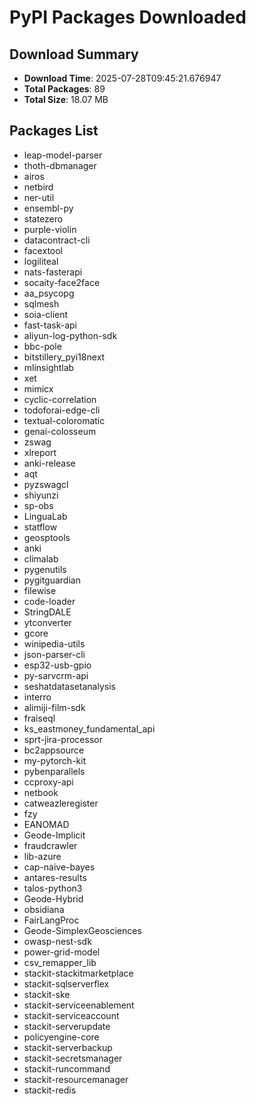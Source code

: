 # PyPI Packages Downloaded

## Download Summary
- **Download Time**: 2025-07-28T09:45:21.676947
- **Total Packages**: 89
- **Total Size**: 18.07 MB

## Packages List
- leap-model-parser
- thoth-dbmanager
- airos
- netbird
- ner-util
- ensembl-py
- statezero
- purple-violin
- datacontract-cli
- facextool
- logiliteal
- nats-fasterapi
- socaity-face2face
- aa_psycopg
- sqlmesh
- soia-client
- fast-task-api
- aliyun-log-python-sdk
- bbc-pole
- bitstillery_pyi18next
- mlinsightlab
- xet
- mimicx
- cyclic-correlation
- todoforai-edge-cli
- textual-coloromatic
- genai-colosseum
- zswag
- xlreport
- anki-release
- aqt
- pyzswagcl
- shiyunzi
- sp-obs
- LinguaLab
- statflow
- geosptools
- anki
- climalab
- pygenutils
- pygitguardian
- filewise
- code-loader
- StringDALE
- ytconverter
- gcore
- winipedia-utils
- json-parser-cli
- esp32-usb-gpio
- py-sarvcrm-api
- seshatdatasetanalysis
- interro
- alimiji-film-sdk
- fraiseql
- ks_eastmoney_fundamental_api
- sprt-jira-processor
- bc2appsource
- my-pytorch-kit
- pybenparallels
- ccproxy-api
- netbook
- catweazleregister
- fzy
- EANOMAD
- Geode-Implicit
- fraudcrawler
- lib-azure
- cap-naive-bayes
- antares-results
- talos-python3
- Geode-Hybrid
- obsidiana
- FairLangProc
- Geode-SimplexGeosciences
- owasp-nest-sdk
- power-grid-model
- csv_remapper_lib
- stackit-stackitmarketplace
- stackit-sqlserverflex
- stackit-ske
- stackit-serviceenablement
- stackit-serviceaccount
- stackit-serverupdate
- policyengine-core
- stackit-serverbackup
- stackit-secretsmanager
- stackit-runcommand
- stackit-resourcemanager
- stackit-redis
